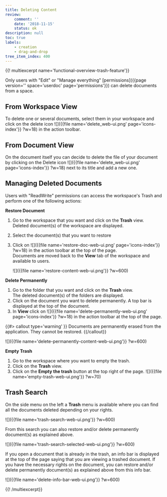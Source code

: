 ```yaml
---
title: Deleting Content
review:
    comment: ''
    date: '2018-11-15'
    status: ok
description: null
toc: true
labels:
    - creation
    - drag-and-drop
tree_item_index: 400
---
```

{{! multiexcerpt name='functional-overview-trash-feature'}}

Only users with "Edit" or "Manage everything" [permissions]({{page version='' space='userdoc' page='permissions'}}) can delete documents from a space.

## From Workspace View

To delete one or several documents, select them in your workspace and click on the delete icon&nbsp;![]({{file name='delete_web-ui.png' page='icons-index'}} ?w=18) in the action toolbar.

## From Document View

On the document itself you can decide to delete the file of your document by clicking on the Delete icon&nbsp;![]({{file name='delete_web-ui.png' page='icons-index'}} ?w=18) next to its title and add a new one.

## Managing Deleted Documents

Users with "ReadWrite" permissions can access the workspace's Trash and perform one of the following actions:

**Restore Document**

1. Go to the workspace that you want and click on the **Trash** view.</br>
   Deleted document(s) of the workspace are displayed.
1. Select the document(s) that you want to restore
1. Click on ![]({{file name='restore-doc-web-ui.png' page='icons-index'}} ?w=18) in the action toolbar at the top of the page.</br>
   Documents are moved back to the **View** tab of the workspace and available to users.

   ![]({{file name='restore-content-web-ui.png'}} ?w=600)

**Delete Permanently**

1. Go to the folder that you want and click on the **Trash** view.</br>
   The deleted document(s) of the folders are displayed.
1. Click on the document you want to delete permanently.
  A top bar is displayed at the top of the document.
1. In **View** click on ![]({{file name='delete-permanently-web-ui.png' page='icons-index'}} ?w=18) in the action toolbar at the top of the page.</br>

{{#> callout type='warning' }}
  Documents are permanently erased from the application. They cannot be restored.
{{/callout}}

![]({{file name='delete-permanently-content-web-ui.png'}} ?w=600)

**Empty Trash**

1. Go to the workspace where you want to empty the trash.
1. Click on the **Trash** view.
1. Click on the **Empty the trash** button at the top right of the page. ![]({{file name='empty-trash-web-ui.png'}} ?w=70)

## Trash Search

On the side menu on the left a **Trash** menu is available where you can find all the documents deleted depending on your rights.

![]({{file name='trash-search-web-ui.png'}} ?w=600)

From this search you can also restore and/or delete permanently document(s) as explained above.

![]({{file name='trash-search-selected-web-ui.png'}} ?w=600)

If you open a document that is already in the trash, an info bar is displayed at the top of the page saying that you are viewing a trashed document. If you have the necessary rights on the document, you can restore and/or delete permanently document(s) as explained above from this info bar.

![]({{file name='delete-info-bar-web-ui.png'}} ?w=600)

{{! /multiexcerpt}}
